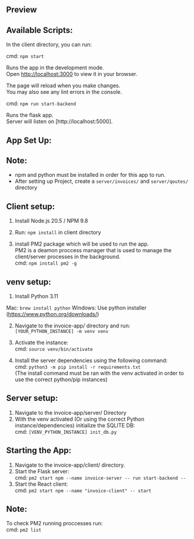 ## Preview



## Available Scripts:

In the client directory, you can run:

  cmd:  `npm start`

Runs the app in the development mode.\
Open [http://localhost:3000](http://localhost:3000) to view it in your browser.

The page will reload when you make changes.\
You may also see any lint errors in the console.

  cmd:  `npm run start-backend`

Runs the flask app.\
Server will listen on [http://localhost:5000].

## App Set Up:

Note:
---

- npm and python must be installed in order for this app to run.
- After setting up Project, create a `server/invoices/` and `server/qoutes/` directory

Client setup:
---

1. Install Node.js 20.5 / NPM 9.8

2. Run: `npm install` in client directory

3. install PM2 package which will be used to run the app.\
  PM2 is a deamon proccess manager that is used to manage the client/server processes in the background.\
  cmd: `npm install pm2 -g`

venv setup:
---

1. Install Python 3.11

Mac: `brew install python`
Windows: Use python installer
(https://www.python.org/downloads/)

2. Navigate to the invoice-app/ directory and run:\
  `[YOUR_PYTHON_INSTANCE] -m venv venv`

3. Activate the instance:\
  cmd: `source venv/bin/activate`

4. Install the server dependencies using the following command:\
cmd: `python3 -m pip install -r requirements.txt`\
(The install command must be ran with the venv activated in order to use the correct python/pip instances)

Server setup:
---

1. Navigate to the invoice-app/server/ Directory
2. With the venv activated (Or using the correct Python instance/dependencies) initialize the SQLITE DB:\
cmd: `[VENV_PYTHON_INSTANCE] init_db.py`


## Starting the App:

1. Navigate to the invoice-app/client/ directory.
2. Start the Flask server: \
    cmd: `pm2 start npm --name invoice-server -- run start-backend --`
3. Start the React client: \
    cmd: `pm2 start npm --name "invoice-client" -- start`

Note:
---
To check PM2 running proccesses run:\
cmd: `pm2 list`



















